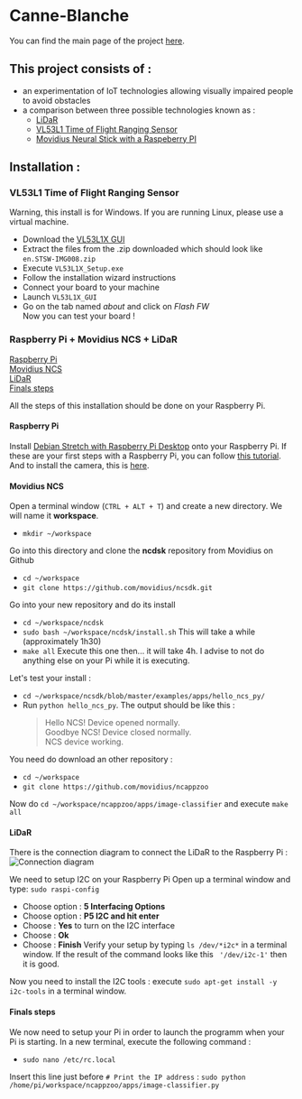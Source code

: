 # Canne-Blanche

You can find the main page of the project [here](https://air.imag.fr/index.php/Canne_Blanche).

## This project consists of :

* an experimentation of IoT technologies allowing visually impaired people to avoid obstacles
* a comparison between three possible technologies known as :
  * [LiDaR](https://air.imag.fr/index.php/LIDAR_Lite_SEN-13167)
  * [VL53L1 Time of Flight Ranging Sensor ](https://air.imag.fr/index.php/)
  * [Movidius Neural Stick with a Raspeberry PI](https://air.imag.fr/index.php/Intel_Movidius)

## Installation :

### VL53L1 Time of Flight Ranging Sensor

Warning, this install is for Windows. If you are running Linux, please use a virtual machine.

* Download the [VL53L1X GUI](http://www.st.com/en/embedded-software/stsw-img008.html)   
* Extract the files from the .zip downloaded which should look like ```en.STSW-IMG008.zip```  
* Execute ```VL53L1X_Setup.exe```    
* Follow the installation wizard instructions   
* Connect your board to your machine   
* Launch ```VL53L1X_GUI```   
* Go on the tab named *about* and click on *Flash FW*   
Now you can test your board !



### Raspberry Pi + Movidius NCS + LiDaR

[Raspberry Pi](#raspberry-pi)   
[Movidius NCS](#movidius-ncs)   
[LiDaR](#lidar)   
[Finals steps](#finals-steps)   

All the steps of this installation should be done on your Raspberry Pi.

#### Raspberry Pi
Install [Debian Stretch with Raspberry Pi Desktop](https://www.raspberrypi.org/downloads/raspberry-pi-desktop/) onto your Raspberry Pi. If these are your first steps with a Raspberry Pi, you can follow [this tutorial](https://projetsdiy.fr/decouverte-test-configuration-raspberry-pi-3/). And to install the camera, this is [here](http://espace-raspberry-francais.fr/Composants/Utilisation-Camera-sur-Raspberry-Pi-Francais/).


#### Movidius NCS
Open a terminal window (```CTRL + ALT + T```) and create a new directory. We will name it **workspace**.
* ```mkdir ~/workspace```

Go into this directory and clone the **ncdsk** repository from Movidius on Github

* ```cd ~/workspace```
* ```git clone https://github.com/movidius/ncsdk.git```

Go into your new repository and do its install

* ```cd ~/workspace/ncdsk```
* ```sudo bash ~/workspace/ncdsk/install.sh``` This will take a while (approximately 1h30)
* ```make all``` Execute this one then... it will take 4h. I advise to not do anything else on your Pi while it is executing.

Let's test your install :

* ```cd ~/workspace/ncsdk/blob/master/examples/apps/hello_ncs_py/```
* Run ```python hello_ncs_py```. The output should be like this :
  >Hello NCS! Device opened normally.   
  >Goodbye NCS! Device closed normally.   
  >NCS device working.   

You need do download an other repository :

* ```cd ~/workspace```
* ```git clone https://github.com/movidius/ncappzoo```

Now do ```cd ~/workspace/ncappzoo/apps/image-classifier``` and execute ```make all```


#### LiDaR
There is the connection diagram to connect the LiDaR to the Raspberry Pi :
![Connection diagram](https://snag.gy/L1pKEk.jpg)

We need to setup I2C on your Raspberry Pi
Open up a terminal window and type:  ```sudo raspi-config```
* Choose option : **5 Interfacing Options**
* Choose option : **P5 I2C and hit enter**
* Choose :  **Yes** to turn on the I2C interface
* Choose : **Ok**
* Choose :  **Finish**
Verify your setup by typing ```ls /dev/*i2c*``` in a terminal window.
If the result of the command looks like this ``` '/dev/i2c-1'``` then it is good.

Now you need to install the I2C tools : execute ```sudo apt-get install -y i2c-tools``` in a terminal window.


#### Finals steps

We now need to setup your Pi in order to launch the programm when your Pi is starting.
In a new terminal, execute the following command :

* ```sudo nano /etc/rc.local```

Insert this line just before ```# Print the IP address``` :
```sudo python /home/pi/workspace/ncappzoo/apps/image-classifier.py ```
